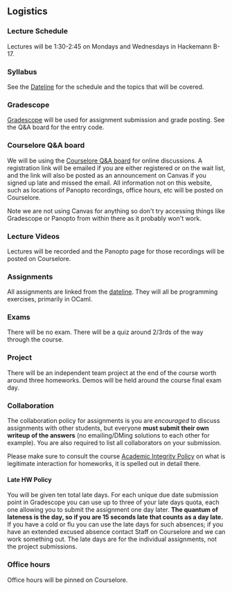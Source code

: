 ## Logistics

### Lecture Schedule

Lectures will be 1:30-2:45 on Mondays and Wednesdays in Hackemann B-17.
### Syllabus

See the [Dateline](dateline.html) for the schedule and the topics that will be covered.

### Gradescope

[Gradescope](https://gradescope.com) will be used for assignment submission and grade posting. See the Q&A board for the entry code.

### Courselore Q&A board

We will be using the [Courselore Q&A board](https://courselore.org/courses/1191913911) for online discussions. A registration link will be emailed if you are either registered or on the wait list, and the link will also be posted as an announcement on Canvas if you signed up late and missed the email.  All information not on this website, such as locations of Panopto recordings, office hours, etc will be posted on Courselore.

Note we are not using Canvas for anything so don't try accessing things like Gradescope or Panopto from within there as it probably won't work.

### Lecture Videos
Lectures will be recorded and the Panopto page for those recordings will be posted on Courselore.

### Assignments

All assignments are linked from the [dateline](dateline.html). They will all be programming exercises, primarily in OCaml.

### Exams

There will be no exam.  There will be a quiz around 2/3rds of the way through the course.

### Project

There will be an independent team project at the end of the course worth around three homeworks.  Demos will be held around the course final exam day.

### Collaboration

The collaboration policy for assignments is you are *encouraged* to discuss assignments with other students, but everyone **must submit their own writeup of the answers** (no emailing/DMing solutions to each other for example).  You are also required to list all collaborators on your submission.

Please make sure to consult the course [Academic Integrity Policy](integrity.html) on what is legitimate interaction for homeworks, it is spelled out in detail there.

#### Late HW Policy

You will be given ten total late days. For each unique due date submission point in Gradescope you can use up to three of your late days quota, each one allowing you to submit the assignment one day later.  **The quantum of lateness is the day, so if you are 15 seconds late that counts as a day late.** If you have a cold or flu you can use the late days for such absences; if you have an extended excused absence contact Staff on Courselore and we can work something out.  The late days are for the individual assignments, not the project submissions.

### Office hours

Office hours will be pinned on Courselore.

